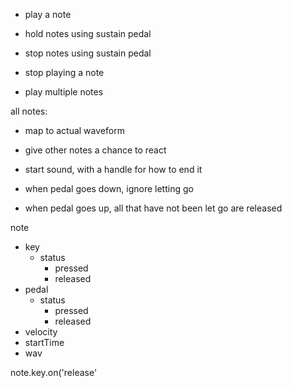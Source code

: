 
- play a note

- hold notes using sustain pedal

- stop notes using sustain pedal

- stop playing a note

- play multiple notes


all notes:
  - map to actual waveform
  - give other notes a chance to react
  - start sound, with a handle for how to end it

  - when pedal goes down, ignore letting go
  - when pedal goes up, all that have not been let go are released



note
  - key
    - status
      - pressed
      - released
  - pedal
    - status
      - pressed
      - released
  - velocity
  - startTime
  - wav

note.key.on('release'
